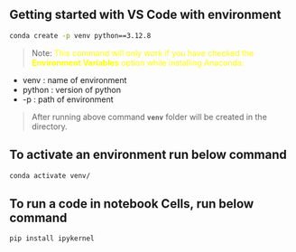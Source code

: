 ## Getting started with VS Code with environment

```bash
conda create -p venv python==3.12.8
```

> Note: <font color="Yellow">This command will only work if you have checked the **Environment Variables** option while installing Anaconda.</font>

-   venv : name of environment
-   python : version of python
-   -p : path of environment

> After running above command **`venv`** folder will be created in the directory.

## To activate an environment run below command

```bash
conda activate venv/
```

## To run a code in notebook Cells, run below command

```bash
pip install ipykernel
```
